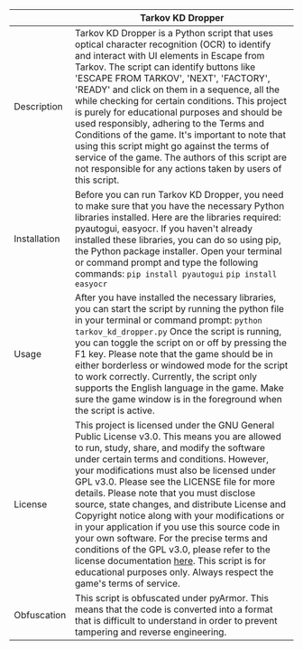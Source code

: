 |                | Tarkov KD Dropper                                                                                                                                                                                                                                                                                                                                                                                                                                                                                                                                                                                                                                                                                                                                                                                                                                                                                                                                                                                                                                                                      |
|----------------|---------------------------------------------------------------------------------------------------------------------------------------------------------------------------------------------------------------------------------------------------------------------------------------------------------------------------------------------------------------------------------------------------------------------------------------------------------------------------------------------------------------------------------------------------------------------------------------------------------------------------------------------------------------------------------------------------------------------------------------------------------------------------------------------------------------------------------------------------------------------------------------------------------------------------------------------------------------------------------------------------------------------------------------------------------------------------------------------------------------------------------------------------------------|
| Description    | Tarkov KD Dropper is a Python script that uses optical character recognition (OCR) to identify and interact with UI elements in Escape from Tarkov. The script can identify buttons like 'ESCAPE FROM TARKOV', 'NEXT', 'FACTORY', 'READY' and click on them in a sequence, all the while checking for certain conditions. This project is purely for educational purposes and should be used responsibly, adhering to the Terms and Conditions of the game. It's important to note that using this script might go against the terms of service of the game. The authors of this script are not responsible for any actions taken by users of this script. |
| Installation   | Before you can run Tarkov KD Dropper, you need to make sure that you have the necessary Python libraries installed. Here are the libraries required: pyautogui, easyocr. If you haven't already installed these libraries, you can do so using pip, the Python package installer. Open your terminal or command prompt and type the following commands: `pip install pyautogui` `pip install easyocr`                                                                                                                                                                                                                                                                                                                                                                                                                                                                                 |
| Usage          | After you have installed the necessary libraries, you can start the script by running the python file in your terminal or command prompt: `python tarkov_kd_dropper.py` Once the script is running, you can toggle the script on or off by pressing the F1 key. Please note that the game should be in either borderless or windowed mode for the script to work correctly. Currently, the script only supports the English language in the game. Make sure the game window is in the foreground when the script is active.                                                                                                                                                                                                                                                                                                                         |
| License        | This project is licensed under the GNU General Public License v3.0. This means you are allowed to run, study, share, and modify the software under certain terms and conditions. However, your modifications must also be licensed under GPL v3.0. Please see the LICENSE file for more details. Please note that you must disclose source, state changes, and distribute License and Copyright notice along with your modifications or in your application if you use this source code in your own software. For the precise terms and conditions of the GPL v3.0, please refer to the license documentation [here](https://www.gnu.org/licenses/gpl-3.0.en.html). This script is for educational purposes only. Always respect the game's terms of service.                                        |
| Obfuscation    | This script is obfuscated under pyArmor. This means that the code is converted into a format that is difficult to understand in order to prevent tampering and reverse engineering.                                                                                                                                                                                                                                                                                                                                                                                                                                                                                                                                                                                                                                                                                                                                                                                                                                                     |
